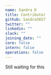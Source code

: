 ```yaml
---
name: Sandra K
title: Contributor
github: Sandra3657
twitter: ""
linkedin: ""
slack: ""
joining_date: ""
core: false
intern: false
operations: false
---
```


Still waiting for this
